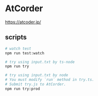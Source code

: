# AtCorder

https://atcoder.jp/

## scripts

```bash
# watch test
npm run test:watch

# try using input.txt by ts-node
npm run try

# try using input.txt by node
# You must modify `run` method in try.ts.
# Submit try.js to AtCorder.
npm run try:prod
```
